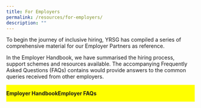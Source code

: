 ```yaml
---
title: For Employers
permalink: /resources/for-employers/
description: ""
---
```

To begin the journey of inclusive hiring, YRSG has compiled a series of comprehensive material for our Employer Partners as reference.

In the Employer Handbook, we have summarised the hiring process, support schemes and resources available. The accompanying Frequently Asked Questions (FAQs) contains would provide answers to the common queries received from other employers.

<div class="flex-container">

  <div class="flex-child handbook">
		<p><strong>Employer Handbook</strong>
		<a href="/files/employer%20handbook.pdf"></a></p>
  </div>
  
  <div class="flex-child faq">
		<p><strong>Employer FAQs</strong><a href="/files/employer%20faqs.pdf"> </a>
  </p></div>
  
</div>
<style>
.flex-container {
    display: flex;
	  background-color: yellow
}

.flex-child {
    flex: 1;
    border: 2px solid black;
	  background-color: yellow
}  

.flex-child:first-child {
    margin-right: 20px;
} 
</style>